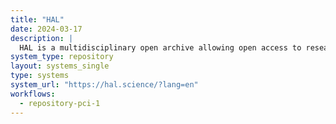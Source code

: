 ```yaml
---
title: "HAL"
date: 2024-03-17
description: |
  HAL is a multidisciplinary open archive allowing open access to research results, published or not. It serves researchers affiliated with academic institutions, whether public or private. In France, HAL is the national archive chosen by the French scientific and academic community for the open dissemination of its research results. The archive is also accessible to researchers affiliated with foreign academic institutions, public or private.
system_type: repository
layout: systems_single
type: systems
system_url: "https://hal.science/?lang=en"
workflows:
  - repository-pci-1
---
```


